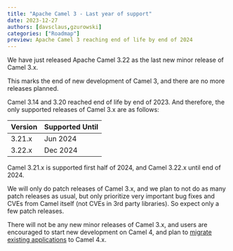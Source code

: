 ```yaml
---
title: "Apache Camel 3 - Last year of support"
date: 2023-12-27
authors: [davsclaus,gzurowski]
categories: ["Roadmap"]
preview: Apache Camel 3 reaching end of life by end of 2024
---
```


We have just released Apache Camel 3.22 as the last new minor release of Camel 3.x.

This marks the end of new development of Camel 3, and there are no more releases planned.

Camel 3.14 and 3.20 reached end of life by end of 2023.
And therefore, the only supported releases of Camel 3.x are as follows:

| Version | Supported Until |
|---------|-----------------|
| 3.21.x  | Jun 2024        |
| 3.22.x  | Dec 2024        |

Camel 3.21.x is supported first half of 2024, and Camel 3.22.x until end of 2024.

We will only do patch releases of Camel 3.x, and we plan to not do as many patch releases as usual,
but only prioritize very important bug fixes and CVEs from Camel itself (not CVEs in 3rd party libraries).
So expect only a few patch releases.

There will not be any new minor releases of Camel 3.x, and users are encouraged to start new development
on Camel 4, and plan to [migrate existing applications](/blog/2023/10/migrate4/) to Camel 4.x.
